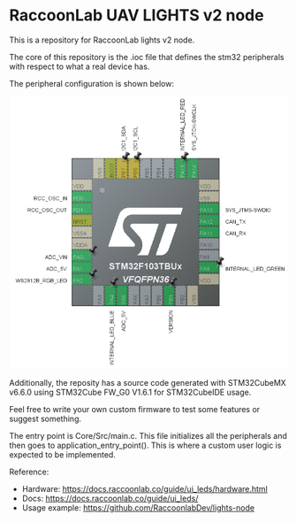 # RaccoonLab UAV LIGHTS v2 node

This is a repository for RaccoonLab lights v2 node.

The core of this repository is the .ioc file that defines the stm32 peripherals with respect to what a real device has.

The peripheral configuration is shown below:

<img src="Assets/stm32cubemx.png" alt="drawing">

Additionally, the reposity has a source code generated with STM32CubeMX v6.6.0 using STM32Cube FW_G0 V1.6.1 for STM32CubeIDE usage.

Feel free to write your own custom firmware to test some features or suggest something.

The entry point is Core/Src/main.c. This file initializes all the peripherals and then goes to application_entry_point(). This is where a custom user logic is expected to be implemented.

Reference:
- Hardware: https://docs.raccoonlab.co/guide/ui_leds/hardware.html
- Docs: https://docs.raccoonlab.co/guide/ui_leds/
- Usage example: https://github.com/RaccoonlabDev/lights-node
